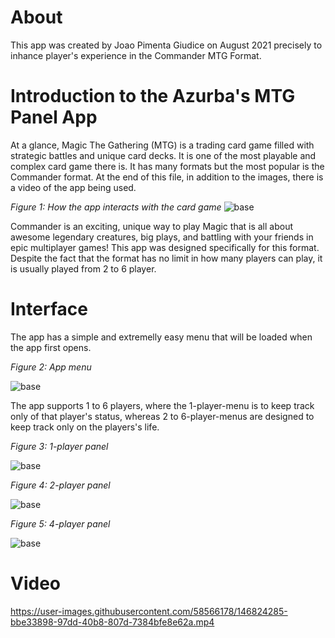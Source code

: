 # About
This app was created by Joao Pimenta Giudice on August 2021 precisely to inhance player's experience in the Commander MTG Format.

# Introduction to the Azurba's MTG Panel App

At a glance, Magic The Gathering (MTG) is a trading card game filled with strategic battles and unique card decks. It is one of the most playable and complex card game there is. It has many formats but the most popular is the Commander format. At the end of this file, in addition to the images, there is a video of the app being used.

*Figure 1: How the app interacts with the card game*
![base](images/How-it-works.PNG)

Commander is an exciting, unique way to play Magic that is all about awesome legendary creatures, big plays, and battling with your friends in epic multiplayer games! This app was designed specifically for this format. Despite the fact that the format has no limit in how many players can play, it is usually played from 2 to 6 player. 

# Interface
The app has a simple and extremelly easy menu that will be loaded when the app first opens.

*Figure 2: App menu*

![base](images/Menu_Image.jpg)


The app supports 1 to 6 players, where the 1-player-menu is to keep track only of that player's status, whereas 2 to 6-player-menus are designed to keep track only on the players's life.

*Figure 3: 1-player panel*

![base](images/1-player-image.jpg)


*Figure 4: 2-player panel*

![base](images/2-players-images.jpg)


*Figure 5: 4-player panel*

![base](images/4-Player_Image.jpg)


# Video

https://user-images.githubusercontent.com/58566178/146824285-bbe33898-97dd-40b8-807d-7384bfe8e62a.mp4




